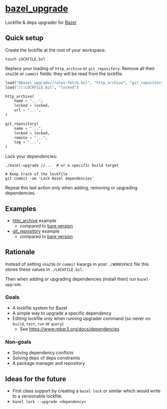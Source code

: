# [bazel_upgrade](https://github.com/fenollp/bazel_upgrade)

Lockfile & deps upgrader for [Bazel](https://bazel.build)

## Quick setup

Create the lockfile at the root of your workspace.
```shell
touch LOCKFILE.bzl
```

Replace your loading of `http_archive` or `git_repository`.
Remove all their `sha256` or `commit` fields: they will be read from the lockfile.
```python
load("@bazel_upgrade//rules:fetch.bzl", "http_archive", "git_repository")
load("//:LOCKFILE.bzl", "locked")

http_archive(
    name = "...",
    locked = locked,
    url = "...",
)

git_repository(
    name = "...",
    locked = locked,
    remote = "...",
    tag = "...",
)
```

Lock your dependencies:
```shell
./bazel-upgrade //...  # or a specific build target

# Keep track of the lockfile
git commit -am 'Lock Bazel dependencies'
```
Repeat this last action only when adding, removing or upgrading dependencies.

## Examples

* [http_archive](./example_http_archive_bare/WORKSPACE) example
	* compared to [bare version](./example_http_archive_locked/WORKSPACE)
* [git_repository](./example_git_repository_bare/WORKSPACE) example
	* compared to [bare version](./example_git_repository_locked/WORKSPACE)

## Rationale

Instead of setting `sha256` or `commit` kwargs in your `./WORKSPACE` file this stores these values in `./LOCKFILE.bzl`.

Then when adding or upgrading dependencies (install then) run `bazel-upgrade`.

### Goals

* A lockfile system for Bazel
* A simple way to upgrade a specific dependency
* Editing lockfile only when running upgrader command (so never on `build`, `test`, `run` or `query`)
	* See https://www.rebar3.org/docs/dependencies

### Non-goals

* Solving dependency conflicts
* Solving deps of deps constraints
* A package manager and repository

## Ideas for the future

* First class support by creating a `bazel lock` or similar which would write to a versionable lockfile.
* `bazel lock --upgrade <dependency>`
